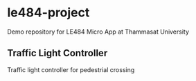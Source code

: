 # le484-project
Demo repository for LE484 Micro App at Thammasat University

## Traffic Light Controller
Traffic light controller for pedestrial crossing

